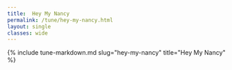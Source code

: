 ```yaml
---
title:  Hey My Nancy
permalink: /tune/hey-my-nancy.html
layout: single
classes: wide
---
```

{% include tune-markdown.md slug="hey-my-nancy" title="Hey My Nancy" %}
